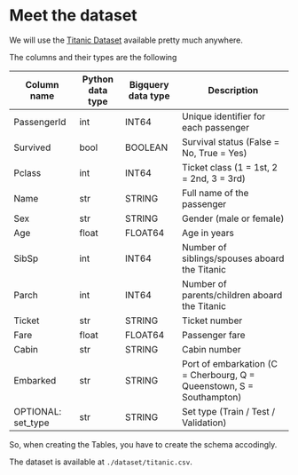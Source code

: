 # Meet the dataset

We will use the [Titanic Dataset](https://github.com/datasciencedojo/datasets/blob/master/titanic.csv) available pretty much anywhere.

The columns and their types are the following

| Column name    | Python data type | Bigquery data type | Description                                               |
|----------------|------------------|--------------------|-----------------------------------------------------------|
| PassengerId    | int              | INT64             | Unique identifier for each passenger                      |
| Survived       | bool              | BOOLEAN             | Survival status (False = No, True = Yes)                         |
| Pclass         | int              | INT64             | Ticket class (1 = 1st, 2 = 2nd, 3 = 3rd)                  |
| Name           | str              | STRING            | Full name of the passenger                                |
| Sex            | str              | STRING            | Gender (male or female)                                   |
| Age            | float            | FLOAT64           | Age in years                                              |
| SibSp          | int              | INT64             | Number of siblings/spouses aboard the Titanic             |
| Parch          | int              | INT64             | Number of parents/children aboard the Titanic             |
| Ticket         | str              | STRING            | Ticket number                                             |
| Fare           | float            | FLOAT64           | Passenger fare                                            |
| Cabin          | str              | STRING            | Cabin number                                              |
| Embarked       | str              | STRING            | Port of embarkation (C = Cherbourg, Q = Queenstown, S = Southampton) |
| OPTIONAL: set_type | str | STRING | Set type (Train / Test / Validation) |


So, when creating the Tables, you have to create the schema accodingly. 

The dataset is available at `./dataset/titanic.csv`.

